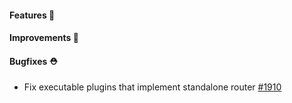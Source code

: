 #### Features 🚀

#### Improvements 🧹

#### Bugfixes ⛑️

- Fix executable plugins that implement standalone router [#1910](https://github.com/terrastruct/d2/pull/1910)
